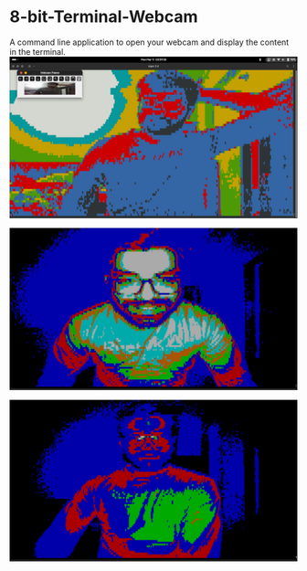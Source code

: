 # 8-bit-Terminal-Webcam
A command line application to open your webcam and display the content in the terminal.
![img1](https://github.com/sumqwerty/8-bit-Terminal-Webcam/blob/main/img1.png)

![img1](https://github.com/sumqwerty/8-bit-Terminal-Webcam/blob/main/img2.png)

![img1](https://github.com/sumqwerty/8-bit-Terminal-Webcam/blob/main/img3.png)

